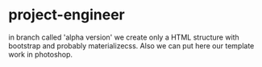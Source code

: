 # project-engineer

in branch called 'alpha version' we create only a HTML structure with bootstrap and probably materializecss.
Also we can put here our template work in photoshop. 
